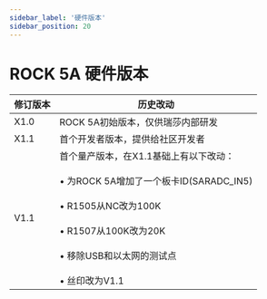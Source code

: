 ```yaml
---
sidebar_label: '硬件版本'
sidebar_position: 20
---
```


# ROCK 5A 硬件版本

| 修订版本 | 历史改动                                                      |
| -------- | ------------------------------------------------------------ |
| X1.0     | ROCK 5A初始版本，仅供瑞莎内部研发 |
| X1.1     | 首个开发者版本，提供给社区开发者 |
| V1.1     | 首个量产版本，在X1.1基础上有以下改动：<br></br>• 为ROCK 5A增加了一个板卡ID(SARADC_IN5)<br></br>• R1505从NC改为100K<br></br>• R1507从100K改为20K<br></br>• 移除USB和以太网的测试点<br></br>• 丝印改为V1.1 |
